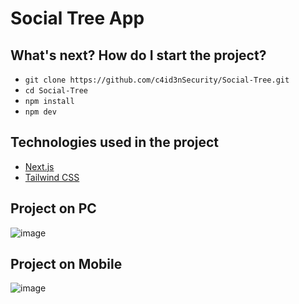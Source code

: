 # Social Tree App

## What's next? How do I start the project?

- `git clone https://github.com/c4id3nSecurity/Social-Tree.git`
- `cd Social-Tree`
- `npm install`
- `npm dev`

## Technologies used in the project

- [Next.js](https://nextjs.org)
- [Tailwind CSS](https://tailwindcss.com)

## Project on PC

![image](https://github.com/c4id3nSecurity/Social-Tree/assets/137456612/a9413406-7794-4fd5-86ad-89da8f998973)

## Project on Mobile

![image](https://github.com/c4id3nSecurity/Social-Tree/assets/137456612/e2cfc01c-66e7-447b-bb52-d76a67ce0064)
